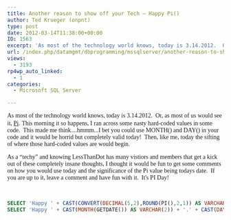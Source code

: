 ```yaml
---
title: Another reason to show off your Tech – Happy Pi()
author: Ted Krueger (onpnt)
type: post
date: 2012-03-14T11:38:00+00:00
ID: 1563
excerpt: 'As most of the technology world knows, today is 3.14.2012.  Or, as most of us would see it, Pi. This morning it so happens, I ran across some nasty hard-coded values in some code.  This made me think....hmmm...I bet you could use MONTH() and DAY() in yo&hellip;'
url: /index.php/datamgmt/dbprogramming/mssqlserver/another-reason-to-show-off/
views:
  - 3193
rp4wp_auto_linked:
  - 1
categories:
  - Microsoft SQL Server

---
```

<span style="font-family: verdana,geneva;">As most of the technology world knows, today is 3.14.2012.  Or, as most of us would see it, <a href="http://en.wikipedia.org/wiki/Pi">Pi</a>.</span> <span style="font-family: verdana,geneva;">This morning it so happens, I ran across some nasty hard-coded values in some code.  This made me think....hmmm...I bet you could use MONTH() and DAY() in your code and it would be horrid but completely valid today!  Then, like me, today the sifting of where those hard-coded values are would begin.</span>

<span style="font-family: verdana,geneva;">As a “techy” and knowing LessThanDot has many vistiors and members that get a kick out of these completely insane thoughts, I thought it would be fun to get some comments on how you would use today and the significance of the Pi value being todays date.  If you are up to it, leave a comment and have fun with it.  It's PI Day!</span>

<span style="font-family: verdana,geneva;"><br /></span>

```sql
SELECT 'Happy ' + CAST(CONVERT(DECIMAL(5,2),ROUND(PI(),2,1)) AS VARCHAR(4)) + ' Day!'
SELECT 'Happy ' + CAST(MONTH(GETDATE()) AS VARCHAR(2)) + '.' + CAST(DAY(GETDATE()) AS VARCHAR(2)) + ' Day!'
```
